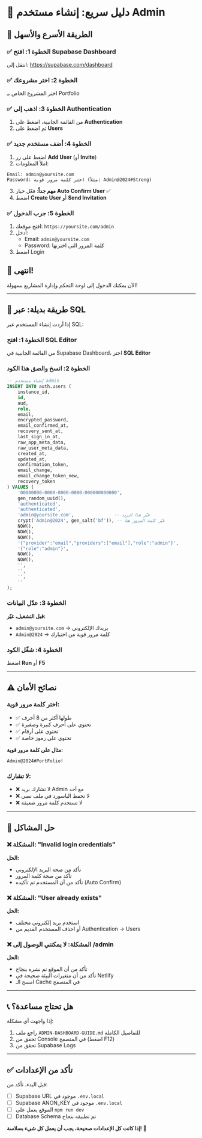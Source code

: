 # 🔐 دليل سريع: إنشاء مستخدم Admin

## 🎯 الطريقة الأسرع والأسهل

### ✅ الخطوة 1: افتح Supabase Dashboard

انتقل إلى: https://supabase.com/dashboard

### ✅ الخطوة 2: اختر مشروعك

اختر المشروع الخاص بـ Portfolio

### ✅ الخطوة 3: اذهب إلى Authentication

1. من القائمة الجانبية، اضغط على **Authentication**
2. ثم اضغط على **Users**

### ✅ الخطوة 4: أضف مستخدم جديد

1. اضغط على زر **Add User** (أو **Invite**)
2. املأ المعلومات:

```
Email: admin@yoursite.com
Password: اختر كلمة مرور قوية (مثلاً: Admin@2024#Strong)
```

3. **مهم جداً**: فعّل خيار **Auto Confirm User** ✅
4. اضغط **Create User** أو **Send Invitation**

### ✅ الخطوة 5: جرب الدخول

1. افتح موقعك: `https://yoursite.com/admin`
2. أدخل:
   - Email: `admin@yoursite.com`
   - Password: كلمة المرور التي اخترتها
3. اضغط Login

## 🎉 انتهى!

الآن يمكنك الدخول إلى لوحة التحكم وإدارة المشاريع بسهولة!

---

## 🔧 طريقة بديلة: عبر SQL

إذا أردت إنشاء المستخدم عبر SQL:

### الخطوة 1: افتح SQL Editor

من القائمة الجانبية في Supabase Dashboard، اختر **SQL Editor**

### الخطوة 2: انسخ والصق هذا الكود

```sql
-- إنشاء مستخدم admin
INSERT INTO auth.users (
    instance_id,
    id,
    aud,
    role,
    email,
    encrypted_password,
    email_confirmed_at,
    recovery_sent_at,
    last_sign_in_at,
    raw_app_meta_data,
    raw_user_meta_data,
    created_at,
    updated_at,
    confirmation_token,
    email_change,
    email_change_token_new,
    recovery_token
) VALUES (
    '00000000-0000-0000-0000-000000000000',
    gen_random_uuid(),
    'authenticated',
    'authenticated',
    'admin@yoursite.com',               -- غيّر هذا البريد
    crypt('Admin@2024', gen_salt('bf')), -- غيّر كلمة المرور هنا
    NOW(),
    NOW(),
    NOW(),
    '{"provider":"email","providers":["email"],"role":"admin"}',
    '{"role":"admin"}',
    NOW(),
    NOW(),
    '',
    '',
    '',
    ''
);
```

### الخطوة 3: عدّل البيانات

**قبل التشغيل، غيّر:**
- `admin@yoursite.com` → بريدك الإلكتروني
- `Admin@2024` → كلمة مرور قوية من اختيارك

### الخطوة 4: شغّل الكود

اضغط **Run** أو **F5**

---

## ⚠️ نصائح الأمان

### اختر كلمة مرور قوية:
- ✅ طولها أكثر من 8 أحرف
- ✅ تحتوي على أحرف كبيرة وصغيرة
- ✅ تحتوي على أرقام
- ✅ تحتوي على رموز خاصة

**مثال على كلمة مرور قوية:**
```
Admin@2024#PortFolio!
```

### لا تشارك:
- ❌ لا تشارك بريد Admin مع أحد
- ❌ لا تحفظ الباسورد في ملف نصي
- ❌ لا تستخدم كلمة مرور ضعيفة

---

## 🐛 حل المشاكل

### ❌ المشكلة: "Invalid login credentials"
**الحل:**
- تأكد من صحة البريد الإلكتروني
- تأكد من صحة كلمة المرور
- تأكد من أن المستخدم تم تأكيده (Auto Confirm)

### ❌ المشكلة: "User already exists"
**الحل:**
- استخدم بريد إلكتروني مختلف
- أو احذف المستخدم القديم من Authentication → Users

### ❌ المشكلة: لا يمكنني الوصول إلى /admin
**الحل:**
- تأكد من أن الموقع تم نشره بنجاح
- تأكد من أن متغيرات البيئة صحيحة في Netlify
- امسح الـ Cache في المتصفح

---

## 📞 هل تحتاج مساعدة؟

إذا واجهت أي مشكلة:
1. راجع ملف `ADMIN-DASHBOARD-GUIDE.md` للتفاصيل الكاملة
2. تحقق من Console في المتصفح (اضغط F12)
3. تحقق من Supabase Logs

---

## ✅ تأكد من الإعدادات

قبل البدء، تأكد من:
- [ ] Supabase URL موجود في `.env.local`
- [ ] Supabase ANON_KEY موجود في `.env.local`
- [ ] الموقع يعمل على `npm run dev`
- [ ] Database Schema تم تطبيقه بنجاح

**إذا كانت كل الإعدادات صحيحة، يجب أن يعمل كل شيء بسلاسة! 🚀**
